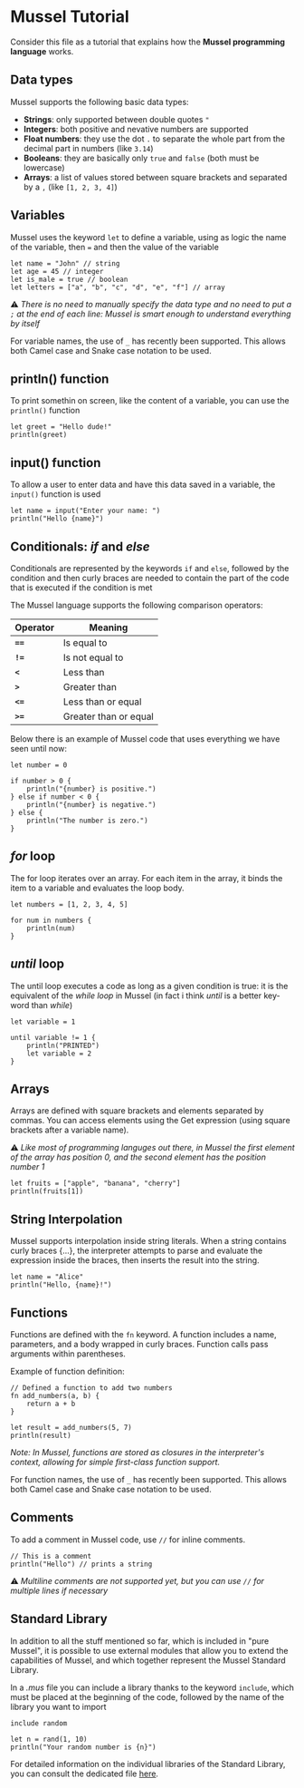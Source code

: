 # Mussel Tutorial

Consider this file as a tutorial that explains how the **Mussel programming language** works.

## Data types

Mussel supports the following basic data types:

- **Strings**: only supported between double quotes `"`
- **Integers**: both positive and nevative numbers are supported
- **Float numbers**: they use the dot `.` to separate the whole part from the decimal part in numbers (like `3.14`)
- **Booleans**: they are basically only `true` and `false` (both must be lowercase)
- **Arrays**: a list of values stored between square brackets and separated by a `,` (like `[1, 2, 3, 4]`)

## Variables
Mussel uses the keyword `let` to define a variable, using as logic the name of the variable, then `=` and then the value of the variable

```
let name = "John" // string
let age = 45 // integer
let is_male = true // boolean
let letters = ["a", "b", "c", "d", "e", "f"] // array
```

⚠️ *There is no need to manually specify the data type and no need to put a `;` at the end of each line: Mussel is smart enough to understand everything by itself*

For variable names, the use of `_` has recently been supported. This allows both Camel case and Snake case notation to be used.

## println() function
To print somethin on screen, like the content of a variable, you can use the `println()` function

```
let greet = "Hello dude!"
println(greet)
```

## input() function
To allow a user to enter data and have this data saved in a variable, the `input()` function is used

```
let name = input("Enter your name: ")
println("Hello {name}")
```

## Conditionals: *if* and *else*
Conditionals are represented by the keywords `if` and `else`, followed by the condition and then curly braces are needed to contain the part of the code that is executed if the condition is met

The Mussel language supports the following comparison operators:

| Operator     | Meaning              |
|--------------|----------------------|
| **`==`**     | Is equal to          |
| **`!=`**     | Is not equal to      |
| **`<`**      | Less than            |
| **`>`**      | Greater than         |
| **`<=`**     | Less than or equal   |
| **`>=`**     | Greater than or equal|

Below there is an example of Mussel code that uses everything we have seen until now:

```
let number = 0

if number > 0 {
    println("{number} is positive.")
} else if number < 0 { 
    println("{number} is negative.")
} else { 
    println("The number is zero.")  
}
```

## *for* loop
The for loop iterates over an array. For each item in the array, it binds the item to a variable and evaluates the loop body.

```
let numbers = [1, 2, 3, 4, 5]

for num in numbers {
    println(num)
}
```

## *until* loop
The until loop executes a code as long as a given condition is true: it is the equivalent of the *while loop* in Mussel (in fact i think *until* is a better key-word than *while*)

```
let variable = 1

until variable != 1 {
    println("PRINTED")
    let variable = 2
}
```

## Arrays
Arrays are defined with square brackets and elements separated by commas. You can access elements using the Get expression (using square brackets after a variable name).

⚠️ *Like most of programming languges out there, in Mussel the first element of the array has position 0, and the second element has the position number 1*

```
let fruits = ["apple", "banana", "cherry"]
println(fruits[1])
```

## String Interpolation
Mussel supports interpolation inside string literals. When a string contains curly braces {...}, the interpreter attempts to parse and evaluate the expression inside the braces, then inserts the result into the string.

```
let name = "Alice"
println("Hello, {name}!")
```

## Functions
Functions are defined with the `fn` keyword. A function includes a name, parameters, and a body wrapped in curly braces. Function calls pass arguments within parentheses.

Example of function definition:

```
// Defined a function to add two numbers
fn add_numbers(a, b) {
    return a + b
}

let result = add_numbers(5, 7)
println(result)
```

*Note: In Mussel, functions are stored as closures in the interpreter's context, allowing for simple first-class function support.*

For function names, the use of `_` has recently been supported. This allows both Camel case and Snake case notation to be used.

## Comments
To add a comment in Mussel code, use `//` for inline comments.

```
// This is a comment
println("Hello") // prints a string
```

⚠️ *Multiline comments are not supported yet, but you can use `//` for multiple lines if necessary*

## Standard Library

In addition to all the stuff mentioned so far, which is included in "pure Mussel", it is possible to use external modules that allow you to extend the capabilities of Mussel, and which together represent the Mussel Standard Library.

In a *.mus* file you can include a library thanks to the keyword `include`, which must be placed at the beginning of the code, followed by the name of the library you want to import

```
include random

let n = rand(1, 10)
println("Your random number is {n}")
```

For detailed information on the individual libraries of the Standard Library, you can consult the dedicated file [here](/doc/Standard_Library.md).
